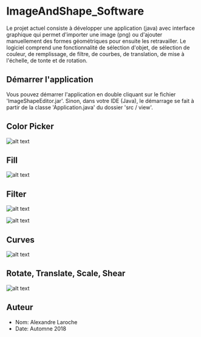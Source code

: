 # ImageAndShape_Software

Le projet actuel consiste à développer une application (java) avec interface graphique qui permet d'importer une image (png) ou d'ajouter manuellement des formes géométriques pour ensuite les retravailler. Le logiciel comprend une fonctionnalité de sélection d'objet, de sélection de couleur, de remplissage, de filtre, de courbes, de translation, de mise à l'échelle, de tonte et de rotation. 

## Démarrer l'application

Vous pouvez démarrer l'application en double cliquant sur le fichier 'ImageShapeEditor.jar'.
Sinon, dans votre IDE (Java), le démarrage se fait à partir de la classe 'Application.java' du dossier 'src / view'.

## Color Picker

![alt text](https://github.com/k1n6ar3a/ImageShapeEditor_Software/blob/master/ReadmeIMG/ColorPickerExample.jpg)

## Fill

![alt text](https://github.com/k1n6ar3a/ImageShapeEditor_Software/blob/master/ReadmeIMG/FillExample.png)

## Filter

![alt text](https://github.com/k1n6ar3a/ImageShapeEditor_Software/blob/master/ReadmeIMG/FilterLaplacian.png)

![alt text](https://github.com/k1n6ar3a/ImageShapeEditor_Software/blob/master/ReadmeIMG/FilterGaussian.png)

## Curves

![alt text](https://github.com/k1n6ar3a/ImageShapeEditor_Software/blob/master/ReadmeIMG/CurvesExample.png)

## Rotate, Translate, Scale, Shear

![alt text](https://github.com/k1n6ar3a/ImageShapeEditor_Software/blob/master/ReadmeIMG/RotateExample.png)

## Auteur

- Nom:   Alexandre Laroche
- Date:  Automne 2018